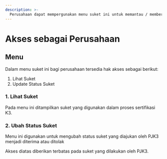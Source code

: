 ```yaml
---
description: >-
  Perusahaan dapat mempergunakan menu suket ini untuk memantau / memberikan persetujuan aktifitas suket
---
```


# Akses sebagai Perusahaan

## Menu

Dalam menu suket ini bagi perusahaan tersedia hak akses sebagai berikut:

1. Lihat Suket
2. Update Status Suket

### 1. Lihat Suket

Pada menu ini ditampilkan suket yang digunakan dalam proses sertifikasi K3.

### 2. Ubah Status Suket

Menu ini digunakan untuk mengubah status suket yang diajukan oleh PJK3 menjadi diterima atau ditolak

Akses diatas diberikan terbatas pada suket yang dilakukan oleh PJK3.
